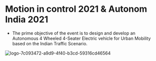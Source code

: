 # Motion in control 2021 & Autonom India 2021
- The prime objective of the event is to design and develop an Autonomous 4 Wheeled 4-Seater Electric vehicle for Urban Mobility based on the Indian Traffic Scenario. 

![logo-7c093472-a9d9-4f40-b3cd-59316cd46564](https://user-images.githubusercontent.com/91286534/196022076-a1aaeb6c-2ff1-4350-88b1-6b5f88c12622.jpeg)
